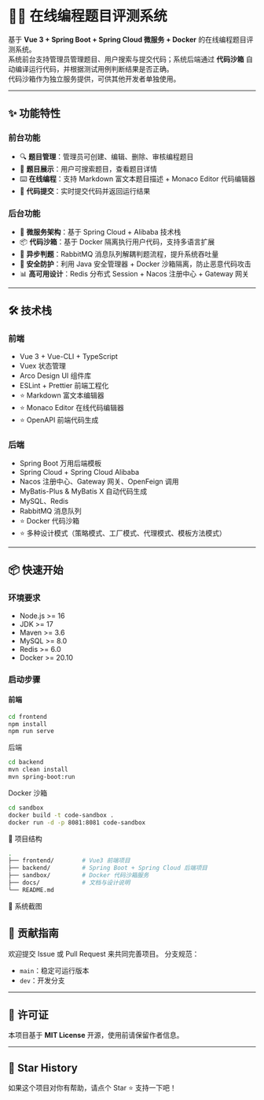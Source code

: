 # 🧑‍💻 在线编程题目评测系统

基于 **Vue 3 + Spring Boot + Spring Cloud 微服务 + Docker** 的在线编程题目评测系统。  
系统前台支持管理员管理题目、用户搜索与提交代码；系统后端通过 **代码沙箱** 自动编译运行代码，并根据测试用例判断结果是否正确。  
代码沙箱作为独立服务提供，可供其他开发者单独使用。

---

## ✨ 功能特性

### 前台功能
- 🔍 **题目管理**：管理员可创建、编辑、删除、审核编程题目
- 📖 **题目展示**：用户可搜索题目，查看题目详情
- ⌨️ **在线编程**：支持 Markdown 富文本题目描述 + Monaco Editor 代码编辑器
- 🚀 **代码提交**：实时提交代码并返回运行结果

### 后台功能
- 🧰 **微服务架构**：基于 Spring Cloud + Alibaba 技术栈
- 📦 **代码沙箱**：基于 Docker 隔离执行用户代码，支持多语言扩展
- 📡 **异步判题**：RabbitMQ 消息队列解耦判题流程，提升系统吞吐量
- 🔐 **安全防护**：利用 Java 安全管理器 + Docker 沙箱隔离，防止恶意代码攻击
- 📊 **高可用设计**：Redis 分布式 Session + Nacos 注册中心 + Gateway 网关

---

## 🛠️ 技术栈

### 前端
- Vue 3 + Vue-CLI + TypeScript
- Vuex 状态管理
- Arco Design UI 组件库
- ESLint + Prettier 前端工程化
- ⭐️ Markdown 富文本编辑器
- ⭐️ Monaco Editor 在线代码编辑器
- ⭐️ OpenAPI 前端代码生成

### 后端
- Spring Boot 万用后端模板
- Spring Cloud + Spring Cloud Alibaba
- Nacos 注册中心、Gateway 网关、OpenFeign 调用
- MyBatis-Plus & MyBatis X 自动代码生成
- MySQL、Redis
- RabbitMQ 消息队列
- ⭐️ Docker 代码沙箱
- ⭐️ 多种设计模式（策略模式、工厂模式、代理模式、模板方法模式）

---

## 📦 快速开始

### 环境要求
- Node.js >= 16
- JDK >= 17
- Maven >= 3.6
- MySQL >= 8.0
- Redis >= 6.0
- Docker >= 20.10

### 启动步骤

#### 前端
```bash
cd frontend
npm install
npm run serve
```

后端
```bash
cd backend
mvn clean install
mvn spring-boot:run
```

Docker 沙箱
```bash
cd sandbox
docker build -t code-sandbox .
docker run -d -p 8081:8081 code-sandbox
```

📂 项目结构
```bash
.
├── frontend/        # Vue3 前端项目
├── backend/         # Spring Boot + Spring Cloud 后端项目
├── sandbox/         # Docker 代码沙箱服务
├── docs/            # 文档与设计说明
└── README.md
```

📸 系统截图

## 🤝 贡献指南

欢迎提交 Issue 或 Pull Request 来共同完善项目。
分支规范：

- `main`：稳定可运行版本
- `dev`：开发分支

------

## 📜 许可证

本项目基于 **MIT License** 开源，使用前请保留作者信息。

------

## 🌟 Star History

如果这个项目对你有帮助，请点个 Star ⭐️ 支持一下吧！